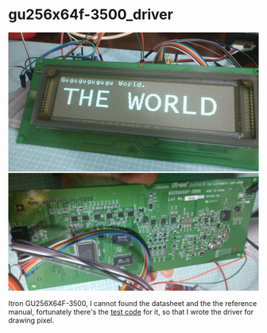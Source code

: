 # gu256x64f-3500_driver
![image](pic1.jpg)
![image](pic2.jpg)

Itron GU256X64F-3500, I cannot found the datasheet and the the reference manual, fortunately there's the [test code](http://bbs.38hot.net/thread-18713-1-1.html) for it, so that I wrote the driver for drawing pixel.
